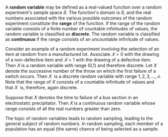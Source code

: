A **random variable** may be defined as a real-valued function over a random experiment's sample space 𝑆. The function's domain is 𝑆, and the real numbers associated with the various possible outcomes of the random experiment constitute the **range** of the function. If the range of the random variable consists of a finite number of countable infinitudes of values, the random variable is classified as **discrete**. The random variable is classified as **continuous** if the range consists of an uncountable infinitude of values. 

Consider an example of a random experiment involving the selection of an item at random from a manufactured lot. Associate $𝑋=0$ with the drawing of a non-defective item and $𝑋=1$ with the drawing of a defective item. Then 𝑋 is a random variable with range (0,1) and therefore discrete. Let 𝑋  denote the successive number of the throw on which the first failure of a switch occurs. Then 𝑋  is a discrete random variable with range $1,2,3,…,𝑛$. Note that the range of 𝑋 consists of a countable infinitude of values and that 𝑋  is, therefore, again discrete. 

Suppose that 𝑋 denotes the time to failure of a bus section in an electrostatic precipitator. Then 𝑋 is a continuous random variable whose range consists of all the real numbers greater than zero. 

The topic of random variables leads to random sampling, leading to the general subject of random numbers. In random sampling, each member of a population has an equal (the same) chance of being selected as a sample.

